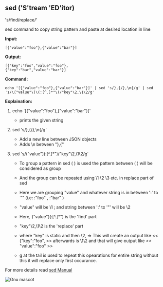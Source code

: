 ## sed ('S'tream 'ED'itor)

's/find/replace/'


sed command to copy string pattern and paste at desired location in line

**Input:**

```
[{"value":"foo"},{"value":"bar"}]
```

**Output:**

```
[{"key":"foo","value":"foo"},
{"key":"bar","value":"bar"}]
```

**Command:**

```
echo '[{"value":"foo"},{"value":"bar"}]' | sed 's/},{/},\n{/g' | sed 's/\("value"\)\(:[^.]*"\)/"key"\2,\1\2/g'
```


**Explaination:**

1. echo '[{"value":"foo"},{"value":"bar"}]'

    * prints the given string

2. sed 's/},{/},\n{/g'

    * Add a new line between JSON objects
    * Adds \n between "},{"

3. sed 's/\("value"\)\(:[^.]*"\)/"key"\2,\1\2/g'

    * To group a pattern in sed \( \) is used the pattern between \( \) will be considered as group
    * And the group can be repeated using \1 \2 \3 etc. in replace part of sed

    * Here we are grouping "value" and whatever string is in between ':' to '"' (i.e: :"foo" , :"bar" )
    * "value" will be \1 ; and string between ':' to '"' will be \2
    * Here, \("value"\)\(:[^.]*"\) is the 'find' part
    * "key"\2,\1\2 is the 'replace' part
    * where "key" is static and then \2, => This will create an output like  << {"key":"foo", >> afterwards is \1\2 and that will give output like << "value":"foo" >>

    * g at the tail is used to repeat this opearations for entire string without this it will replace only first occurance.


For more details read [sed Manual](https://www.gnu.org/software/sed/manual/sed.html)

![Gnu mascot](https://www.gnu.org/graphics/gnu-head-sm.jpg)




	
